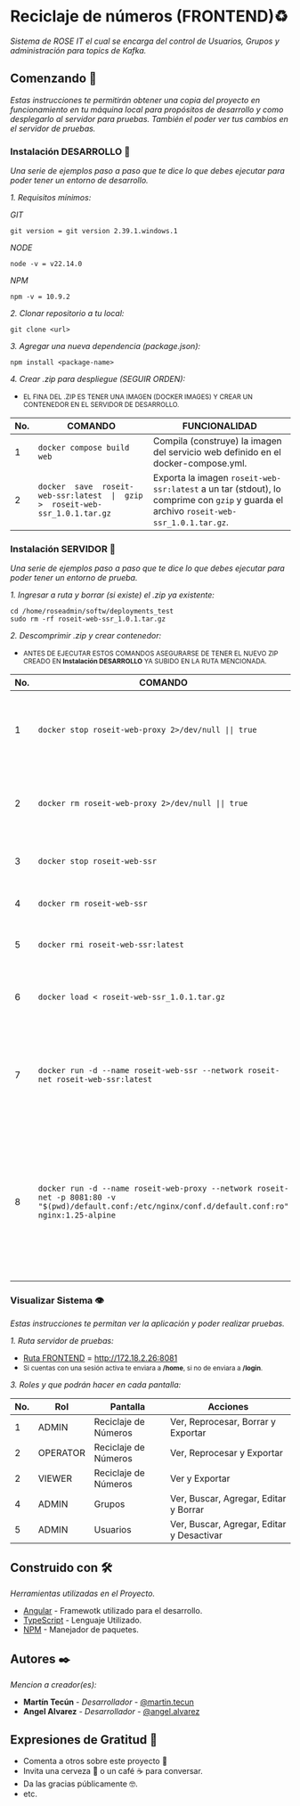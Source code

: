 # Reciclaje de números (FRONTEND)♻️

_Sistema de ROSE IT el cual se encarga del control de Usuarios, Grupos y administración para topics de Kafka._

## Comenzando 🚀

_Estas instrucciones te permitirán obtener una copia del proyecto en funcionamiento en tu máquina local para propósitos de desarrollo y como desplegarlo al servidor para pruebas. También el poder ver tus cambios en el servidor de pruebas._

### Instalación DESARROLLO 🔧

_Una serie de ejemplos paso a paso que te dice lo que debes ejecutar para poder tener un entorno de desarrollo._

_1. Requisitos mínimos:_

_GIT_

```
git version = git version 2.39.1.windows.1
```

_NODE_

```
node -v = v22.14.0
```

_NPM_

```
npm -v = 10.9.2
```

_2. Clonar repositorio a tu local:_

```
git clone <url>
```

_3. Agregar una nueva dependencia (package.json):_

```
npm install <package-name>
```

_4. Crear .zip para despliegue (SEGUIR ORDEN):_

- <small>EL FINA DEL .ZIP ES TENER UNA IMAGEN (DOCKER IMAGES) Y CREAR UN CONTENEDOR EN EL SERVIDOR DE DESARROLLO.
  </small>

| No. | COMANDO                                                                         | FUNCIONALIDAD                                                                                                                          |
| --- | ------------------------------------------------------------------------------- | -------------------------------------------------------------------------------------------------------------------------------------- |
| 1   | `docker compose build web`                                                      | Compila (construye) la imagen del servicio web definido en el docker-compose.yml.                                                      |
| 2   | `docker  save  roseit-web-ssr:latest  \|  gzip  >  roseit-web-ssr_1.0.1.tar.gz` | Exporta la imagen `roseit-web-ssr:latest` a un tar (stdout), lo comprime con `gzip` y guarda el archivo `roseit-web-ssr_1.0.1.tar.gz`. |

### Instalación SERVIDOR 🔧

_Una serie de ejemplos paso a paso que te dice lo que debes ejecutar para poder tener un entorno de prueba._

_1. Ingresar a ruta y borrar (si existe) el .zip ya existente:_

```
cd /home/roseadmin/softw/deployments_test
sudo rm -rf roseit-web-ssr_1.0.1.tar.gz
```

_2. Descomprimir .zip y crear contenedor:_

- <small>ANTES DE EJECUTAR ESTOS COMANDOS ASEGURARSE DE TENER EL NUEVO ZIP CREADO EN **Instalación DESARROLLO** YA SUBIDO EN LA RUTA MENCIONADA.</small>

| No. | COMANDO                                                                                                                                              | FUNCIONALIDAD                                                                                                                                                                               |
| --- | ---------------------------------------------------------------------------------------------------------------------------------------------------- | ------------------------------------------------------------------------------------------------------------------------------------------------------------------------------------------- |
| 1   | `docker stop roseit-web-proxy 2>/dev/null \|\| true`                                                                                                 | Intenta detener el contenedor `roseit-web-proxy`; oculta errores si no existe y continúa sin fallar.                                                                                        |
| 2   | `docker rm roseit-web-proxy 2>/dev/null \|\| true`                                                                                                   | Elimina el contenedor `roseit-web-proxy` si existe; silencioso y sin fallar si no está.                                                                                                     |
| 3   | `docker stop roseit-web-ssr`                                                                                                                         | Detiene el contenedor llamado `roseit-web-ssr`.                                                                                                                                             |
| 4   | `docker rm roseit-web-ssr`                                                                                                                           | Elimina el contenedor `roseit-web-ssr`.                                                                                                                                                     |
| 5   | `docker rmi roseit-web-ssr:latest`                                                                                                                   | Borra la imagen local etiquetada `roseit-web-ssr:latest`.                                                                                                                                   |
| 6   | `docker load < roseit-web-ssr_1.0.1.tar.gz`                                                                                                          | Importa/recarga una imagen Docker desde el archivo `tar.gz` al repositorio local.                                                                                                           |
| 7   | `docker run -d --name roseit-web-ssr --network roseit-net roseit-web-ssr:latest`                                                                     | Arranca en segundo plano un contenedor llamado `roseit-web-ssr` en la red `roseit-net` usando la imagen `roseit-web-ssr:latest`                                                             |
| 8   | `docker run -d --name roseit-web-proxy --network roseit-net -p 8081:80 -v "$(pwd)/default.conf:/etc/nginx/conf.d/default.conf:ro" nginx:1.25-alpine` | Lanza un contenedor Nginx como proxy en la red `roseit-net`, publica el puerto 80 del contenedor en el host como `8081`, y monta el `default.conf` local como configuración (solo lectura). |

### Visualizar Sistema 👁️

_Estas instrucciones te permitan ver la aplicación y poder realizar pruebas._

_1. Ruta servidor de pruebas:_

- [Ruta FRONTEND](http://172.18.2.26:8081/) = http://172.18.2.26:8081
- <small>Si cuentas con una sesión activa te enviara a **/home**, si no de enviara a **/login**.</small>

_3. Roles y que podrán hacer en cada pantalla:_

| No. | Rol      | Pantalla             | Acciones                                  |
| --- | -------- | -------------------- | ----------------------------------------- |
| 1   | ADMIN    | Reciclaje de Números | Ver, Reprocesar, Borrar y Exportar        |
| 2   | OPERATOR | Reciclaje de Números | Ver, Reprocesar y Exportar                |
| 2   | VIEWER   | Reciclaje de Números | Ver y Exportar                            |
| 4   | ADMIN    | Grupos               | Ver, Buscar, Agregar, Editar y Borrar     |
| 5   | ADMIN    | Usuarios             | Ver, Buscar, Agregar, Editar y Desactivar |

## Construido con 🛠️

_Herramientas utilizadas en el Proyecto._

- [Angular](https://angular.dev/) - Framewotk utilizado para el desarrollo.
- [TypeScript](https://www.typescriptlang.org/) - Lenguaje Utilizado.
- [NPM](https://www.npmjs.com/) - Manejador de paquetes.

## Autores ✒️

_Mencion a creador(es):_

- **Martín Tecún** - _Desarrollador_ - [@martin.tecun](https://git.blautech.cloud/martin.tecun)
- **Angel Alvarez** - _Desarrollador_ - [@angel.alvarez](https://git.blautech.cloud/angel.alvarez)

## Expresiones de Gratitud 🎁

- Comenta a otros sobre este proyecto 📢
- Invita una cerveza 🍺 o un café ☕ para conversar.
- Da las gracias públicamente 🤓.
- etc.
